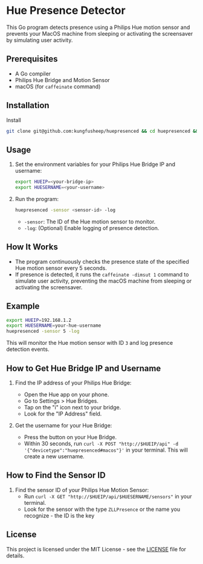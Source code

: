 # Hue Presence Detector

This Go program detects presence using a Philips Hue motion sensor and prevents your MacOS machine from sleeping or activating the screensaver by simulating user activity.

## Prerequisites

- A Go compiler
- Philips Hue Bridge and Motion Sensor
- macOS (for `caffeinate` command)

## Installation

Install

```sh 
git clone git@github.com:kungfusheep/huepresenced && cd huepresenced && go install
```

## Usage

1. Set the environment variables for your Philips Hue Bridge IP and username:
    ```sh
    export HUEIP=<your-bridge-ip>
    export HUESERNAME=<your-username>
    ```

2. Run the program:
    ```sh
    huepresenced -sensor <sensor-id> -log
    ```

    - `-sensor`: The ID of the Hue motion sensor to monitor. 
    - `-log`: (Optional) Enable logging of presence detection.

## How It Works

- The program continuously checks the presence state of the specified Hue motion sensor every 5 seconds.
- If presence is detected, it runs the `caffeinate -dimsut 1` command to simulate user activity, preventing the macOS machine from sleeping or activating the screensaver.

## Example

```sh
export HUEIP=192.168.1.2
export HUESERNAME=your-hue-username
huepresenced -sensor 5 -log
```

This will monitor the Hue motion sensor with ID `3` and log presence detection events.


## How to Get Hue Bridge IP and Username

1. Find the IP address of your Philips Hue Bridge:
    - Open the Hue app on your phone.
    - Go to Settings > Hue Bridges.
    - Tap on the "i" icon next to your bridge.
    - Look for the "IP Address" field.

2. Get the username for your Hue Bridge:
    - Press the button on your Hue Bridge.
    - Within 30 seconds, run `curl -X POST "http://$HUEIP/api" -d '{"devicetype":"huepresenced#macos"}'` in your terminal. This will create a new username. 

## How to Find the Sensor ID

1. Find the sensor ID of your Philips Hue Motion Sensor:
    - Run `curl -X GET "http://$HUEIP/api/$HUESERNAME/sensors"` in your terminal.
    - Look for the sensor with the type `ZLLPresence` or the name you recognize - the ID is the key

## License

This project is licensed under the MIT License - see the [LICENSE](LICENSE) file for details.
```


